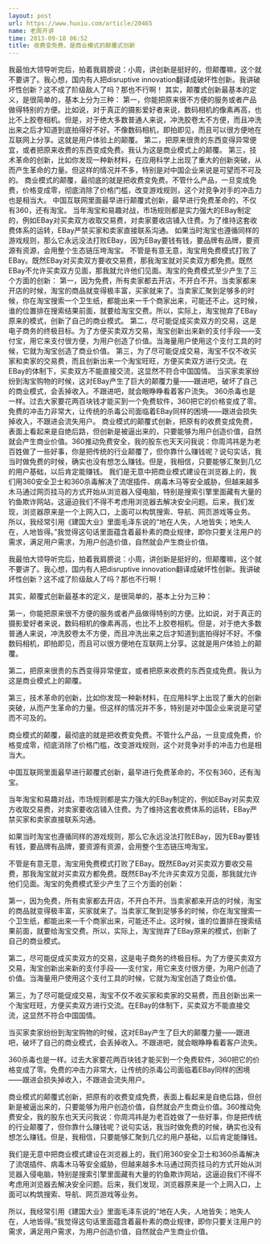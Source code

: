 ```yaml
---
layout: post
url: https://www.huxiu.com/article/20465
name: 老周开讲
time: 2013-09-18 06:52
title: 收费变免费，是商业模式的颠覆式创新
---
```

我最怕大领导听完后，拍着我肩膀说：小周，讲创新是挺好的，但颠覆嘛，这个就不要讲了。我心想，国内有人把disruptive innovation翻译成破坏性创新。我讲破坏性创新？这不成了阶级敌人了吗？那也不行啊！ 其实，颠覆式创新最基本的定义，是很简单的，基本上分为三种： 第一，你能把原来很不方便的服务或者产品做得特别的方便。比如说，对于真正的摄影爱好者来说，数码相机的像素再高，也比不上胶卷相机。但是，对于绝大多数普通人来说，冲洗胶卷太不方便，而且冲洗出来之后才知道到底拍得好不好。不像数码相机，即拍即见，而且可以很方便地在互联网上分享。这就是用户体验上的颠覆。 第二，把原来很贵的东西变得异常便宜，或者把原来收费的东西变成免费。我认为这是商业模式上的颠覆。 第三，技术革命的创新，比如你发现一种新材料，在应用科学上出现了重大的创新突破，从而产生革命的力量。但这样的情况并不多，特别是对中国企业来说是可望而不可及的。 商业模式的颠覆，最彻底的就是把收费变免费。不管什么产品，一旦变成免费，价格变成零，彻底消除了价格门槛，改变游戏规则，这个对竞争对手的冲击力也是相当大。 中国互联网里面最早进行颠覆式创新，最早进行免费革命的，不仅有360，还有淘宝。 当年淘宝和易趣对战，市场规则都是实力强大的EBay制定的，例如EBay对买卖双方收取交易费，对卖家要收店铺入住费。为了维持这套收费体系的运转，EBay严禁买家和卖家直接联系沟通。 如果当时淘宝也遵循同样的游戏规则，那么它永远没法打败EBay，因为EBay要钱有钱，要品牌有品牌，要资源有资源，会用整个生态链压垮淘宝。 不管是有意无意，淘宝用免费模式打败了EBay。既然EBay对买卖双方要收交易费，那我淘宝就对买卖双方都免费。既然EBay不允许买卖双方见面，那我就允许他们见面。淘宝的免费模式至少产生了三个方面的创新： 第一，因为免费，所有卖家都去开店，不开白不开。当卖家都来开店的时候，淘宝的商品就变得极丰富，买家就来了。当卖家汇聚到足够多的时候，你在淘宝搜索一个卫生纸，都能出来一千个商家出来，可能还不止。这时候，谁的位置排在搜索结果前面，就要给淘宝交费。所以，实际上，淘宝抛弃了EBay原来的模式，创新了自己的商业模式。 第二，尽可能促成买卖双方的交易，这是电子商务的终极目标。为了方便买卖双方交易，淘宝创新出来新的支付手段——支付宝，用它来支付很方便，为用户创造了价值。当海量用户使用这个支付工具的时候，它就为淘宝创造了商业价值。 第三，为了尽可能促成交易，淘宝不仅不收买家和卖家的交易费，而且创新出来一个淘宝旺旺，方便买卖双方进行交流。在EBay的体制下，买卖双方不能直接交流，这显然不符合中国国情。 当买家卖家纷纷到淘宝购物的时候，这对EBay产生了巨大的颠覆力量——跟进吧，破坏了自己的商业模式，会丢掉收入。不跟进吧，就会眼睁睁看着客户流失。 360杀毒也是一样。过去大家要花两百块钱才能买到一个免费软件，360把它的价格变成了零。免费的冲击力非常大，让传统的杀毒公司面临着EBay同样的困境——跟进会损失掉收入，不跟进会流失用户。 商业模式的颠覆式创新，把原有的收费变成免费，表面上看起来是自绝后路，但创新是被逼出来的，只要能够为用户创造价值，自然就会产生商业价值。360推动免费安全，我的股东也天天问我说：你周鸿祎是为老百姓做了一些好事，你是把传统的行业颠覆了，但你靠什么赚钱呢？说句实话，我当时做免费的时候，确实也没有想怎么赚钱。但是，我相信，只要能够汇聚到几亿的用户基础，以后肯定能赚钱。 我们是无意中把商业模式建设在浏览器上的，我们用360安全卫士和360杀毒解决了流氓插件、病毒木马等安全威胁，但越来越多木马通过网页挂马的方式开始从浏览器入侵电脑，特别是搜索引擎里面藏有大量的钓鱼欺诈网站，这逼迫我们不得不考虑用浏览器去解决安全问题。后来，我们发现，浏览器原来是一个上网入口，上面可以构筑搜索、导航、网页游戏等业务。 所以，我经常引用《建国大业》里面毛泽东说的“地在人失，人地皆失；地失人在，人地皆得。”我觉得这句话里面蕴含着最朴素的商业规律，即你只要关注用户的需求，满足用户需求，为用户创造价值，自然就会产生商业价值。

我最怕大领导听完后，拍着我肩膀说：小周，讲创新是挺好的，但颠覆嘛，这个就不要讲了。我心想，国内有人把disruptive innovation翻译成破坏性创新。我讲破坏性创新？这不成了阶级敌人了吗？那也不行啊！

其实，颠覆式创新最基本的定义，是很简单的，基本上分为三种：

第一，你能把原来很不方便的服务或者产品做得特别的方便。比如说，对于真正的摄影爱好者来说，数码相机的像素再高，也比不上胶卷相机。但是，对于绝大多数普通人来说，冲洗胶卷太不方便，而且冲洗出来之后才知道到底拍得好不好。不像数码相机，即拍即见，而且可以很方便地在互联网上分享。这就是用户体验上的颠覆。

第二，把原来很贵的东西变得异常便宜，或者把原来收费的东西变成免费。我认为这是商业模式上的颠覆。

第三，技术革命的创新，比如你发现一种新材料，在应用科学上出现了重大的创新突破，从而产生革命的力量。但这样的情况并不多，特别是对中国企业来说是可望而不可及的。

商业模式的颠覆，最彻底的就是把收费变免费。不管什么产品，一旦变成免费，价格变成零，彻底消除了价格门槛，改变游戏规则，这个对竞争对手的冲击力也是相当大。

中国互联网里面最早进行颠覆式创新，最早进行免费革命的，不仅有360，还有淘宝。

当年淘宝和易趣对战，市场规则都是实力强大的EBay制定的，例如EBay对买卖双方收取交易费，对卖家要收店铺入住费。为了维持这套收费体系的运转，EBay严禁买家和卖家直接联系沟通。

如果当时淘宝也遵循同样的游戏规则，那么它永远没法打败EBay，因为EBay要钱有钱，要品牌有品牌，要资源有资源，会用整个生态链压垮淘宝。

不管是有意无意，淘宝用免费模式打败了EBay。既然EBay对买卖双方要收交易费，那我淘宝就对买卖双方都免费。既然EBay不允许买卖双方见面，那我就允许他们见面。淘宝的免费模式至少产生了三个方面的创新：

第一，因为免费，所有卖家都去开店，不开白不开。当卖家都来开店的时候，淘宝的商品就变得极丰富，买家就来了。当卖家汇聚到足够多的时候，你在淘宝搜索一个卫生纸，都能出来一千个商家出来，可能还不止。这时候，谁的位置排在搜索结果前面，就要给淘宝交费。所以，实际上，淘宝抛弃了EBay原来的模式，创新了自己的商业模式。

第二，尽可能促成买卖双方的交易，这是电子商务的终极目标。为了方便买卖双方交易，淘宝创新出来新的支付手段——支付宝，用它来支付很方便，为用户创造了价值。当海量用户使用这个支付工具的时候，它就为淘宝创造了商业价值。

第三，为了尽可能促成交易，淘宝不仅不收买家和卖家的交易费，而且创新出来一个淘宝旺旺，方便买卖双方进行交流。在EBay的体制下，买卖双方不能直接交流，这显然不符合中国国情。

当买家卖家纷纷到淘宝购物的时候，这对EBay产生了巨大的颠覆力量——跟进吧，破坏了自己的商业模式，会丢掉收入。不跟进吧，就会眼睁睁看着客户流失。

360杀毒也是一样。过去大家要花两百块钱才能买到一个免费软件，360把它的价格变成了零。免费的冲击力非常大，让传统的杀毒公司面临着EBay同样的困境——跟进会损失掉收入，不跟进会流失用户。

商业模式的颠覆式创新，把原有的收费变成免费，表面上看起来是自绝后路，但创新是被逼出来的，只要能够为用户创造价值，自然就会产生商业价值。360推动免费安全，我的股东也天天问我说：你周鸿祎是为老百姓做了一些好事，你是把传统的行业颠覆了，但你靠什么赚钱呢？说句实话，我当时做免费的时候，确实也没有想怎么赚钱。但是，我相信，只要能够汇聚到几亿的用户基础，以后肯定能赚钱。

我们是无意中把商业模式建设在浏览器上的，我们用360安全卫士和360杀毒解决了流氓插件、病毒木马等安全威胁，但越来越多木马通过网页挂马的方式开始从浏览器入侵电脑，特别是搜索引擎里面藏有大量的钓鱼欺诈网站，这逼迫我们不得不考虑用浏览器去解决安全问题。后来，我们发现，浏览器原来是一个上网入口，上面可以构筑搜索、导航、网页游戏等业务。

所以，我经常引用《建国大业》里面毛泽东说的“地在人失，人地皆失；地失人在，人地皆得。”我觉得这句话里面蕴含着最朴素的商业规律，即你只要关注用户的需求，满足用户需求，为用户创造价值，自然就会产生商业价值。

